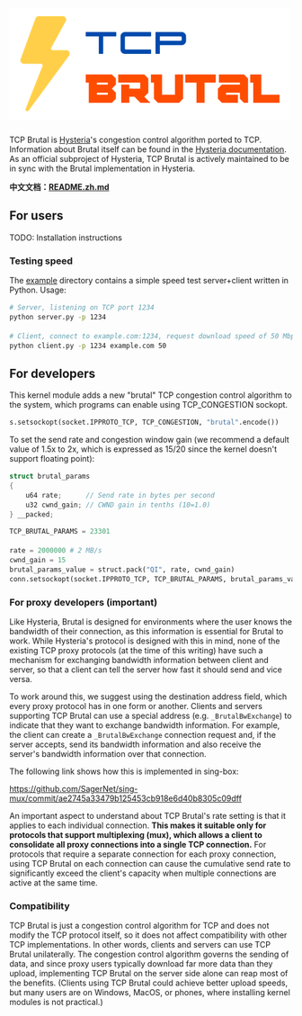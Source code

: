 # ![TCP Brutal](logo.png)

TCP Brutal is [Hysteria](https://hysteria.network/)'s congestion control algorithm ported to TCP. Information about Brutal itself can be found in the [Hysteria documentation](https://hysteria.network/docs/advanced/Full-Server-Config/#bandwidth-behavior-explained). As an official subproject of Hysteria, TCP Brutal is actively maintained to be in sync with the Brutal implementation in Hysteria.

**中文文档：[README.zh.md](README.zh.md)**

## For users

TODO: Installation instructions

### Testing speed

The [example](example) directory contains a simple speed test server+client written in Python. Usage:

```bash
# Server, listening on TCP port 1234
python server.py -p 1234

# Client, connect to example.com:1234, request download speed of 50 Mbps
python client.py -p 1234 example.com 50
```

## For developers

This kernel module adds a new "brutal" TCP congestion control algorithm to the system, which programs can enable using TCP_CONGESTION sockopt.

```python
s.setsockopt(socket.IPPROTO_TCP, TCP_CONGESTION, "brutal".encode())
```

To set the send rate and congestion window gain (we recommend a default value of 1.5x to 2x, which is expressed as 15/20 since the kernel doesn't support floating point):

```c
struct brutal_params
{
    u64 rate;      // Send rate in bytes per second
    u32 cwnd_gain; // CWND gain in tenths (10=1.0)
} __packed;
```

```python
TCP_BRUTAL_PARAMS = 23301

rate = 2000000 # 2 MB/s
cwnd_gain = 15
brutal_params_value = struct.pack("QI", rate, cwnd_gain)
conn.setsockopt(socket.IPPROTO_TCP, TCP_BRUTAL_PARAMS, brutal_params_value)
```

### For proxy developers (important)

Like Hysteria, Brutal is designed for environments where the user knows the bandwidth of their connection, as this information is essential for Brutal to work. While Hysteria's protocol is designed with this in mind, none of the existing TCP proxy protocols (at the time of this writing) have such a mechanism for exchanging bandwidth information between client and server, so that a client can tell the server how fast it should send and vice versa.

To work around this, we suggest using the destination address field, which every proxy protocol has in one form or another. Clients and servers supporting TCP Brutal can use a special address (e.g. `_BrutalBwExchange`) to indicate that they want to exchange bandwidth information. For example, the client can create a `_BrutalBwExchange` connection request and, if the server accepts, send its bandwidth information and also receive the server's bandwidth information over that connection.

The following link shows how this is implemented in sing-box:

<https://github.com/SagerNet/sing-mux/commit/ae2745a33479b125453cb918e6d40b8305c09dff>

An important aspect to understand about TCP Brutal's rate setting is that it applies to each individual connection. **This makes it suitable only for protocols that support multiplexing (mux), which allows a client to consolidate all proxy connections into a single TCP connection.** For protocols that require a separate connection for each proxy connection, using TCP Brutal on each connection can cause the cumulative send rate to significantly exceed the client's capacity when multiple connections are active at the same time.

### Compatibility

TCP Brutal is just a congestion control algorithm for TCP and does not modify the TCP protocol itself, so it does not affect compatibility with other TCP implementations. In other words, clients and servers can use TCP Brutal unilaterally. The congestion control algorithm governs the sending of data, and since proxy users typically download far more data than they upload, implementing TCP Brutal on the server side alone can reap most of the benefits. (Clients using TCP Brutal could achieve better upload speeds, but many users are on Windows, MacOS, or phones, where installing kernel modules is not practical.)
